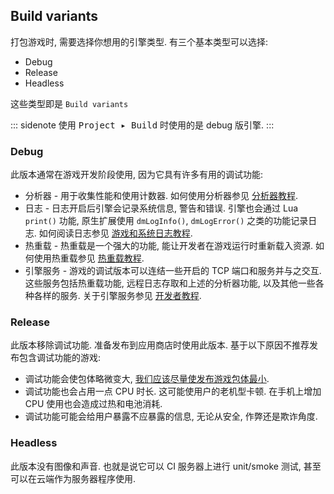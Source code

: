 ## Build variants

打包游戏时, 需要选择你想用的引擎类型. 有三个基本类型可以选择:

  * Debug
  * Release
  * Headless

这些类型即是 `Build variants`

::: sidenote
使用 <kbd>Project ▸ Build</kbd> 时使用的是 debug 版引擎.
:::

### Debug

此版本通常在游戏开发阶段使用, 因为它具有许多有用的调试功能:

* 分析器 - 用于收集性能和使用计数器. 如何使用分析器参见 [分析器教程](/manuals/profiling/).
* 日志 - 日志开启后引擎会记录系统信息, 警告和错误. 引擎也会通过 Lua `print()` 功能, 原生扩展使用 `dmLogInfo()`, `dmLogError()` 之类的功能记录日志. 如何阅读日志参见 [游戏和系统日志教程](https://defold.com/manuals/debugging-game-and-system-logs/).
* 热重载 - 热重载是一个强大的功能, 能让开发者在游戏运行时重新载入资源. 如何使用热重载参见 [热重载教程](https://defold.com/manuals/hot-reload/).
* 引擎服务 - 游戏的调试版本可以连结一些开启的 TCP 端口和服务并与之交互. 这些服务包括热重载功能, 远程日志存取和上述的分析器功能, 以及其他一些各种各样的服务. 关于引擎服务参见 [开发者教程](https://github.com/defold/defold/blob/dev/engine/docs/DEBUG_PORTS_AND_SERVICES.md).

### Release

此版本移除调试功能. 准备发布到应用商店时使用此版本. 基于以下原因不推荐发布包含调试功能的游戏:

* 调试功能会使包体略微变大, [我们应该尽量使发布游戏包体最小](https://defold.com/manuals/optimization/#optimize-application-size).
* 调试功能也会占用一点 CPU 时长. 这可能使用户的老机型卡顿. 在手机上增加 CPU 使用也会造成过热和电池消耗.
* 调试功能可能会给用户暴露不应暴露的信息, 无论从安全, 作弊还是欺诈角度.

### Headless

此版本没有图像和声音. 也就是说它可以 CI 服务器上进行 unit/smoke 测试, 甚至可以在云端作为服务器程序使用.
